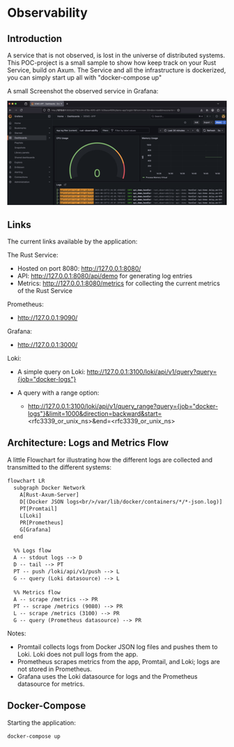 # Observability

## Introduction

A service that is not observed, is lost in the universe of distributed systems. This POC-project is a small sample to show how keep track on your Rust Service, build on Axum. The Service and all the infrastructure is dockerized, you can simply start up all with "docker-compose up"

A small Screenshot the observed service in Grafana:

![alt text](doc/images/sample.png "sample")

## Links

The current links available by the application:

The Rust Service:

* Hosted on port 8080: http://127.0.0.1:8080/
* API: http://127.0.0.1:8080/api/demo for generating log entries
* Metrics: http://127.0.0.1:8080/metrics for collecting the current metrics of the Rust Service

Prometheus: 

* http://127.0.0.1:9090/

Grafana: 

* http://127.0.0.1:3000/

Loki: 

* A simple query on Loki: http://127.0.0.1:3100/loki/api/v1/query?query={job="docker-logs"}

* A query with a range option:
  - http://127.0.0.1:3100/loki/api/v1/query_range?query={job="docker-logs"}&limit=1000&direction=backward&start=<rfc3339_or_unix_ns>&end=<rfc3339_or_unix_ns>

## Architecture: Logs and Metrics Flow

A little Flowchart for illustrating how the different logs are collected and transmitted to the different systems:

```mermaid
flowchart LR
  subgraph Docker Network
    A[Rust-Axum-Server]
    D[(Docker JSON logs<br/>/var/lib/docker/containers/*/*-json.log)]
    PT[Promtail]
    L[Loki]
    PR[Prometheus]
    G[Grafana]
  end

  %% Logs flow
  A -- stdout logs --> D
  D -- tail --> PT
  PT -- push /loki/api/v1/push --> L
  G -- query (Loki datasource) --> L

  %% Metrics flow
  A -- scrape /metrics --> PR
  PT -- scrape /metrics (9080) --> PR
  L -- scrape /metrics (3100) --> PR
  G -- query (Prometheus datasource) --> PR
```

Notes:
- Promtail collects logs from Docker JSON log files and pushes them to Loki. Loki does not pull logs from the app.
- Prometheus scrapes metrics from the app, Promtail, and Loki; logs are not stored in Prometheus.
- Grafana uses the Loki datasource for logs and the Prometheus datasource for metrics.

## Docker-Compose

Starting the application:

```shell
docker-compose up
```